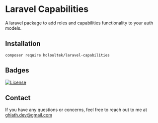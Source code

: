 # Laravel Capabilities
A laravel package to add roles and capabilities functionality to your auth models.

## Installation
```angular2html
composer require holoultek/laravel-capabilities
```

## Badges
[![License](https://img.shields.io/badge/license-MIT-blue.svg)](LICENSE)

## Contact
If you have any questions or concerns, feel free to reach out to me at ghiath.dev@gmail.com
